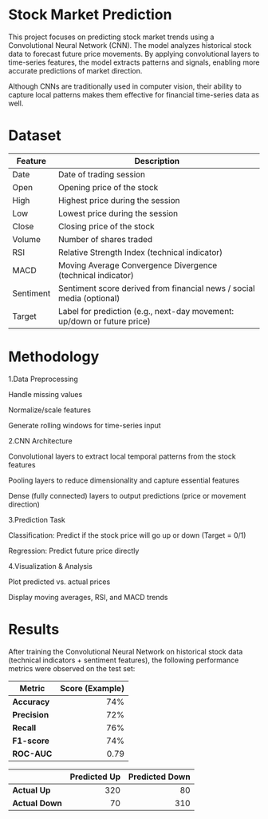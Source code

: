# Stock Market Prediction

This project focuses on predicting stock market trends using a Convolutional Neural Network (CNN).
The model analyzes historical stock data to forecast future price movements. By applying convolutional layers to time-series features, the model extracts patterns and signals, enabling more accurate predictions of market direction.

Although CNNs are traditionally used in computer vision, their ability to capture local patterns makes them effective for financial time-series data as well.

# Dataset

| Feature   | Description                                                             |
| --------- | ----------------------------------------------------------------------- |
| Date      | Date of trading session                                                 |
| Open      | Opening price of the stock                                              |
| High      | Highest price during the session                                        |
| Low       | Lowest price during the session                                         |
| Close     | Closing price of the stock                                              |
| Volume    | Number of shares traded                                                 |
| RSI       | Relative Strength Index (technical indicator)                           |
| MACD      | Moving Average Convergence Divergence (technical indicator)             |
| Sentiment | Sentiment score derived from financial news / social media (optional)   |
| Target    | Label for prediction (e.g., next-day movement: up/down or future price) |

# Methodology

1.Data Preprocessing

  Handle missing values

  Normalize/scale features

  Generate rolling windows for time-series input
  
2.CNN Architecture

  Convolutional layers to extract local temporal patterns from the stock features

  Pooling layers to reduce dimensionality and capture essential features

  Dense (fully connected) layers to output predictions (price or movement direction)

3.Prediction Task

  Classification: Predict if the stock price will go up or down (Target = 0/1)

  Regression: Predict future price directly

4.Visualization & Analysis

  Plot predicted vs. actual prices

  Display moving averages, RSI, and MACD trends

# Results

After training the Convolutional Neural Network on historical stock data (technical indicators + sentiment features), the following performance metrics were observed on the test set:

| Metric        | Score (Example) |
| ------------- | --------------: |
| **Accuracy**  |             74% |
| **Precision** |             72% |
| **Recall**    |             76% |
| **F1-score**  |             74% |
| **ROC-AUC**   |            0.79 |

|                 | Predicted Up | Predicted Down |
| --------------- | -----------: | -------------: |
| **Actual Up**   |          320 |             80 |
| **Actual Down** |           70 |            310 |


